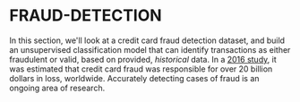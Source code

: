 # FRAUD-DETECTION
 In this section, we'll look at a credit card fraud detection dataset, and build an unsupervised classification model that can identify transactions as either fraudulent or valid, based on provided, *historical* data. In a [2016 study](https://nilsonreport.com/upload/content_promo/The_Nilson_Report_10-17-2016.pdf), it was estimated that credit card fraud was responsible for over 20 billion dollars in loss, worldwide. Accurately detecting cases of fraud is an ongoing area of research.
